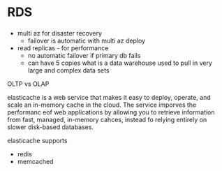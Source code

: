 # RDS

### 
 - multi az for disaster recovery 
    - failover is automatic with multi az deploy
 - read replicas - for performance
    - no automatic failover if primary db fails
    - can have 5 copies
what is a data warehouse
used to pull in very large and complex data sets 

OLTP vs OLAP

elasticache 
is a web service that makes it easy to deploy, operate, and scale an in-memory cache in the cloud.  The service imporves the performanc eof web applications by allowing you to retrieve information from fast, managed, in-memory cahces, instead fo relying entirely on slower disk-based databases.  

elasticache supports 
- redis
- memcached

